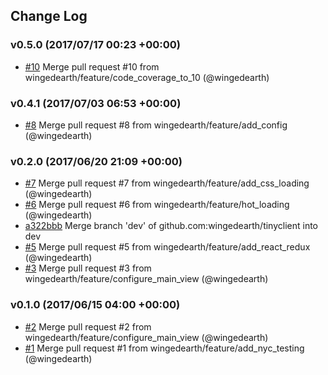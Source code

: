 ## Change Log

### v0.5.0 (2017/07/17 00:23 +00:00)
- [#10](https://github.com/wingedearth/tinyclient/pull/10) Merge pull request #10 from wingedearth/feature/code_coverage_to_10 (@wingedearth)

### v0.4.1 (2017/07/03 06:53 +00:00)
- [#8](https://github.com/wingedearth/tinyclient/pull/8) Merge pull request #8 from wingedearth/feature/add_config (@wingedearth)

### v0.2.0 (2017/06/20 21:09 +00:00)
- [#7](https://github.com/wingedearth/tinyclient/pull/7) Merge pull request #7 from wingedearth/feature/add_css_loading (@wingedearth)
- [#6](https://github.com/wingedearth/tinyclient/pull/6) Merge pull request #6 from wingedearth/feature/hot_loading (@wingedearth)
- [a322bbb](https://github.com/wingedearth/tinyclient/commit/a322bbbd413102cff1c76a519f97271b16662c0c) Merge branch 'dev' of github.com:wingedearth/tinyclient into dev
- [#5](https://github.com/wingedearth/tinyclient/pull/5) Merge pull request #5 from wingedearth/feature/add_react_redux (@wingedearth)
- [#3](https://github.com/wingedearth/tinyclient/pull/3) Merge pull request #3 from wingedearth/feature/configure_main_view (@wingedearth)

### v0.1.0 (2017/06/15 04:00 +00:00)
- [#2](https://github.com/wingedearth/tinyclient/pull/2) Merge pull request #2 from wingedearth/feature/configure_main_view (@wingedearth)
- [#1](https://github.com/wingedearth/tinyclient/pull/1) Merge pull request #1 from wingedearth/feature/add_nyc_testing (@wingedearth)